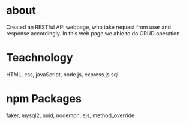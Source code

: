 # about 
Created an RESTful API webpage, who take request from user and response accordingly.
In this web page we able to do CRUD operation

# Teachnology
HTML, css, javaScript, node.js, express.js sql

# npm Packages
faker, mysql2, uuid, nodemon, ejs, method_override